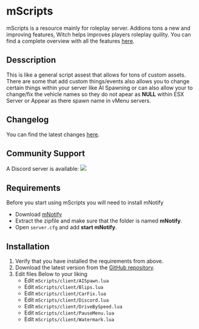 # mScripts

mScripts is a resource mainly for roleplay server. Addions tons a new and improving features, Witch helps improves players roleplay quility.
You can find a complete overview with all the features [here](docs/features.lua).

## Desscription 

This is like a general script assest that allows for tons of custom assets. There are some that add custom things/events also allows you to change certain things within your server like AI Spawning or can also allow your to change/fix the vehicle names so they do not apear as **NULL** within ESX Server or Appear as there spawn name in vMenu servers. 

## Changelog
You can find the latest changes [here](CHANGELOG.lua).

## Community Support
A Discord server is available: [![](https://discordapp.com/api/guilds/360217179951726594/widget.png)](https://discord.gg/9BWKde9)

## Requirements
Before you start using mScripts you will need to install mNotify 

- Download [mNotify](https://github.com/ComradGamingMC/mNotify)
- Extract the zipfile and make sure that the folder is named **mNotify**.
- Open `server.cfg` and add **start mNotify**.

## Installation
1. Verify that you have installed the requirements from above.
2. Download the latest version from the [GitHub repository](https://github.com/ComradGamingMC/mScripts/).    
3. Edit files Below to your liking  
    - Edit `mScripts/client/AISpawn.lua` 
    - Edit `mScripts/client/Blips.lua` 
    - Edit `mScripts/client/CarFix.lua` 
    - Edit `mScripts/client/Discord.lua` 
    - Edit `mScripts/client/DriveBySpeed.lua` 
    - Edit `mScripts/client/PauseMenu.lua` 
    - Edit `mScripts/client/Watermark.lua` 
